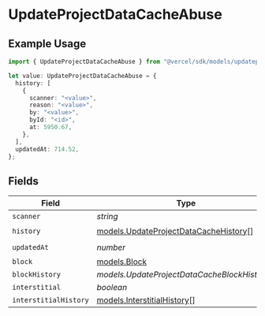 # UpdateProjectDataCacheAbuse

## Example Usage

```typescript
import { UpdateProjectDataCacheAbuse } from "@vercel/sdk/models/updateprojectdatacacheop.js";

let value: UpdateProjectDataCacheAbuse = {
  history: [
    {
      scanner: "<value>",
      reason: "<value>",
      by: "<value>",
      byId: "<id>",
      at: 5950.67,
    },
  ],
  updatedAt: 714.52,
};
```

## Fields

| Field                                                                                | Type                                                                                 | Required                                                                             | Description                                                                          |
| ------------------------------------------------------------------------------------ | ------------------------------------------------------------------------------------ | ------------------------------------------------------------------------------------ | ------------------------------------------------------------------------------------ |
| `scanner`                                                                            | *string*                                                                             | :heavy_minus_sign:                                                                   | N/A                                                                                  |
| `history`                                                                            | [models.UpdateProjectDataCacheHistory](../models/updateprojectdatacachehistory.md)[] | :heavy_check_mark:                                                                   | N/A                                                                                  |
| `updatedAt`                                                                          | *number*                                                                             | :heavy_check_mark:                                                                   | N/A                                                                                  |
| `block`                                                                              | [models.Block](../models/block.md)                                                   | :heavy_minus_sign:                                                                   | N/A                                                                                  |
| `blockHistory`                                                                       | *models.UpdateProjectDataCacheBlockHistory*[]                                        | :heavy_minus_sign:                                                                   | N/A                                                                                  |
| `interstitial`                                                                       | *boolean*                                                                            | :heavy_minus_sign:                                                                   | N/A                                                                                  |
| `interstitialHistory`                                                                | [models.InterstitialHistory](../models/interstitialhistory.md)[]                     | :heavy_minus_sign:                                                                   | N/A                                                                                  |